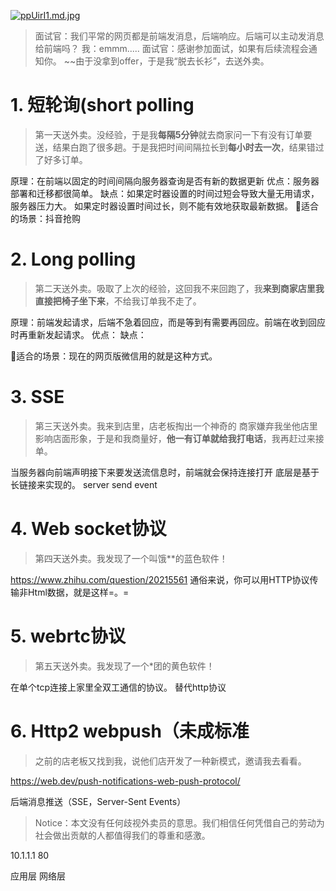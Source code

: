 [![ppUirI1.md.jpg](https://s1.ax1x.com/2023/03/21/ppUirI1.md.jpg)](https://imgse.com/i/ppUirI1)

> 面试官：我们平常的网页都是前端发消息，后端响应。后端可以主动发消息给前端吗？
我：emmm.....
面试官：感谢参加面试，如果有后续流程会通知你。
~~由于没拿到offer，于是我“脱去长衫”，去送外卖。


# 1. 短轮询(short polling
>第一天送外卖。没经验，于是我**每隔5分钟**就去商家问一下有没有订单要送，结果白跑了很多趟。于是我把时间间隔拉长到**每小时去一次**，结果错过了好多订单。

原理：在前端以固定的时间间隔向服务器查询是否有新的数据更新
优点：服务器部署和迁移都很简单。
缺点：如果定时器设置的时间过短会导致大量无用请求，服务器压力大。
    如果定时器设置时间过长，则不能有效地获取最新数据。
🌰适合的场景：抖音抢购

# 2. Long polling
>第二天送外卖。吸取了上次的经验，这回我不来回跑了，我**来到商家店里我直接把椅子坐下来**，不给我订单我不走了。

原理：前端发起请求，后端不急着回应，而是等到有需要再回应。前端在收到回应时再重新发起请求。
优点：
缺点：

🌰适合的场景：现在的网页版微信用的就是这种方式。

# 3. SSE
>第三天送外卖。我来到店里，店老板掏出一个神奇的
商家嫌弃我坐他店里影响店面形象，于是和我商量好，**他一有订单就给我打电话**，我再赶过来接单。

当服务器向前端声明接下来要发送流信息时，前端就会保持连接打开
底层是基于长链接来实现的。
server send event

<!-- SSE 更加简单易用，但是它只支持单向数据传输，不能进行双向通信。 -->

# 4. Web socket协议
>第四天送外卖。我发现了一个叫饿**的蓝色软件！

https://www.zhihu.com/question/20215561
通俗来说，你可以用HTTP协议传输非Html数据，就是这样=。=

<!-- SSE 全双工。 -->

# 5. webrtc协议
>第五天送外卖。我发现了一个*团的黄色软件！

在单个tcp连接上家里全双工通信的协议。
替代http协议

# 6. Http2 webpush（未成标准
>之前的店老板又找到我，说他们店开发了一种新模式，邀请我去看看。

https://web.dev/push-notifications-web-push-protocol/


后端消息推送（SSE，Server-Sent Events）


>Notice：本文没有任何歧视外卖员的意思。我们相信任何凭借自己的劳动为社会做出贡献的人都值得我们的尊重和感激。



10.1.1.1 80 

应用层 网络层 